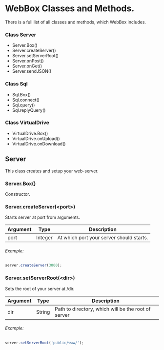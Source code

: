 # WebBox Classes and Methods.
There is a full list of all classes and methods, which WebBox includes.

### Class Server
  - Server.Box()
  - Server.createServer()
  - Server.setServerRoot()
  - Server.onPost()
  - Server.onGet()
  - Server.sendJSON()
  
### Class Sql
  - Sql.Box()
  - Sql.connect()
  - Sql.query()
  - Sql.replyQuery()
  
### Class VirtualDrive
  - VirtualDrive.Box()
  - VirtualDrive.onUpload()
  - VirtualDrive.onDownload()

## Server
This class creates and setup your web-server.

### Server.Box()
Constructor.

### Server.createServer(\<port>)
Starts server at port from arguments.

| Argument | Type | Description |
| --- | --- | --- |
| port | Integer | At which port your server should starts. |

###### Example:
```JavaScript
server.createServer(3000);
```

### Server.setServerRoot(\<dir>)
Sets the root of your server at /dir.

| Argument | Type | Description |
| --- | --- | --- |
| dir | String | Path to directory, which will be the root of server |

###### Example:
```JavaScript
server.setServerRoot('public/www/');
```

